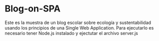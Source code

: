 # Blog-on-SPA
Este es la muestra de un blog escolar sobre ecología y sustentabilidad usando los principios de una Single Web Application.
Para ejecutarlo es necesario tener Node.js instalado y ejectutar el archivo server.js 
